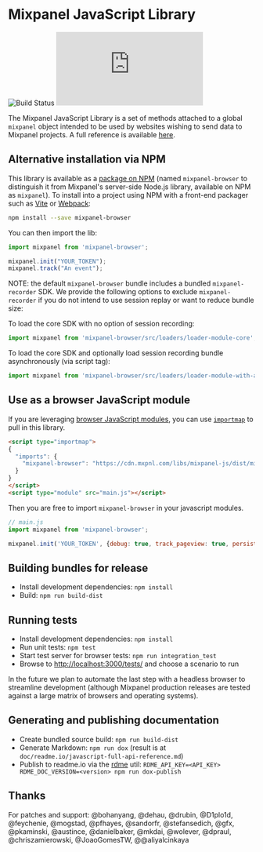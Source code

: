 
# Mixpanel JavaScript Library
![Build Status](https://github.com/mixpanel/mixpanel-js/actions/workflows/tests.yml/badge.svg)
[![](http://img.badgesize.io/https://unpkg.com/mixpanel-browser/dist/mixpanel.min.js?compression=gzip)](https://unpkg.com/mixpanel-browser/dist/mixpanel.min.js)

The Mixpanel JavaScript Library is a set of methods attached to a global `mixpanel` object
intended to be used by websites wishing to send data to Mixpanel projects. A full reference
is available [here](https://developer.mixpanel.com/docs/javascript-full-api-reference).

## Alternative installation via NPM
This library is available as a [package on NPM](https://www.npmjs.com/package/mixpanel-browser) (named `mixpanel-browser` to distinguish it from Mixpanel's server-side Node.js library, available on NPM as `mixpanel`). To install into a project using NPM with a front-end packager such as [Vite](https://vitejs.dev/) or [Webpack](https://webpack.github.io/):

```sh
npm install --save mixpanel-browser
```

You can then import the lib:

```javascript
import mixpanel from 'mixpanel-browser';

mixpanel.init("YOUR_TOKEN");
mixpanel.track("An event");
```

NOTE: the default `mixpanel-browser` bundle includes a bundled `mixpanel-recorder` SDK. We provide the following options to exclude `mixpanel-recorder` if you do not intend to use session replay or want to reduce bundle size:

To load the core SDK with no option of session recording:
```javascript
import mixpanel from 'mixpanel-browser/src/loaders/loader-module-core';
```

To load the core SDK and optionally load session recording bundle asynchronously (via script tag):
```javascript
import mixpanel from 'mixpanel-browser/src/loaders/loader-module-with-async-recorder';
```

## Use as a browser JavaScript module

If you are leveraging [browser JavaScript modules](https://developer.mozilla.org/en-US/docs/Web/JavaScript/Guide/Modules), you can use [`importmap`](https://developer.mozilla.org/en-US/docs/Web/HTML/Element/script/type/importmap) to pull in this library.

```html
<script type="importmap">
{
  "imports": {
    "mixpanel-browser": "https://cdn.mxpnl.com/libs/mixpanel-js/dist/mixpanel.module.js"
  }
}
</script>
<script type="module" src="main.js"></script>
```

Then you are free to import `mixpanel-browser` in your javascript modules.

```js
// main.js
import mixpanel from 'mixpanel-browser';

mixpanel.init('YOUR_TOKEN', {debug: true, track_pageview: true, persistence: 'localStorage'});
```

## Building bundles for release
- Install development dependencies: `npm install`
- Build: `npm run build-dist`

## Running tests
- Install development dependencies: `npm install`
- Run unit tests: `npm test`
- Start test server for browser tests: `npm run integration_test`
- Browse to [http://localhost:3000/tests/](http://localhost:3000/tests/) and choose a scenario to run

In the future we plan to automate the last step with a headless browser to streamline development (although
Mixpanel production releases are tested against a large matrix of browsers and operating systems).

## Generating and publishing documentation
- Create bundled source build: `npm run build-dist`
- Generate Markdown: `npm run dox` (result is at `doc/readme.io/javascript-full-api-reference.md`)
- Publish to readme.io via the [rdme](https://www.npmjs.com/package/rdme) util: `RDME_API_KEY=<API_KEY> RDME_DOC_VERSION=<version> npm run dox-publish`

## Thanks
For patches and support: @bohanyang, @dehau, @drubin, @D1plo1d, @feychenie, @mogstad, @pfhayes, @sandorfr, @stefansedich, @gfx, @pkaminski, @austince, @danielbaker, @mkdai, @wolever, @dpraul, @chriszamierowski, @JoaoGomesTW, @@aliyalcinkaya

